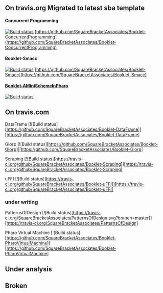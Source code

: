 

## On travis.org Migrated to latest sba template 

#### Concurrent Programming
[![Build status](https://travis-ci.org/SquareBracketAssociates/Booklet-ConcurrentProgramming.svg?branch=master)](https://travis-ci.org/github/SquareBracketAssociates/Booklet-ConcurrentProgramming) 
 [https://github.com/SquareBracketAssociates/Booklet-ConcurrentProgramming](https://github.com/SquareBracketAssociates/Booklet-ConcurrentProgramming)


#### Booklet-Smacc
[![Build status](https://travis-ci.org/SquareBracketAssociates/Booklet-Smacc.svg?branch=master)](https://travis-ci.org/github/SquareBracketAssociates/Booklet-Smacc) [https://github.com/SquareBracketAssociates/Booklet-Smacc](https://github.com/SquareBracketAssociates/Booklet-Smacc)

#### [Booklet-AMiniSchemeInPharo](https://github.com/SquareBracketAssociates/Booklet-AMiniSchemeInPharo)
[![Build status](https://travis-ci.org/SquareBracketAssociates/Booklet-AMiniSchemeInPharo.svg?branch=master)](https://travis-ci.org/github/SquareBracketAssociates/Booklet-AMiniSchemeInPharo) 



## On travis.com


DataFrame
[![Build status][https://github.com/SquareBracketAssociates/Booklet-DataFrame]][https://github.com/SquareBracketAssociates/Booklet-DataFrame]

Glorp
[![Build status][https://github.com/SquareBracketAssociates/Booklet-Glorp]][https://github.com/SquareBracketAssociates/Booklet-Glorp]

Scraping
[![Build status][https://travis-ci.org/github/SquareBracketAssociates/Booklet-Scraping]][https://travis-ci.org/github/SquareBracketAssociates/Booklet-Scraping]

uFFI
[![Build status][https://travis-ci.org/github/SquareBracketAssociates/Booklet-uFFI]][https://travis-ci.org/github/SquareBracketAssociates/Booklet-uFFI]







### under writing
PatternsOfDesign
[![Build status][https://travis-ci.org/SquareBracketAssociates/PatternsOfDesign.svg?branch=master]][https://travis-ci.org/SquareBracketAssociates/PatternsOfDesign]

Pharo Virtual Machine 
[![Build status][https://github.com/SquareBracketAssociates/Booklet-PharoVirtualMachine]][https://github.com/SquareBracketAssociates/Booklet-PharoVirtualMachine]


## Under analysis

## Broken 
